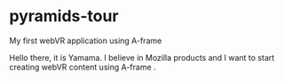 # pyramids-tour
My first webVR application using A-frame

Hello there, it is Yamama. I believe in Mozilla products and I want to start creating webVR content using A-frame .
